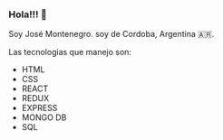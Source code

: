 ### Hola!!! 👋 

Soy José Montenegro. soy de Cordoba, Argentina :argentina:.

Las tecnologias que manejo son:
- HTML
- CSS
- REACT
- REDUX
- EXPRESS
- MONGO DB
- SQL 
